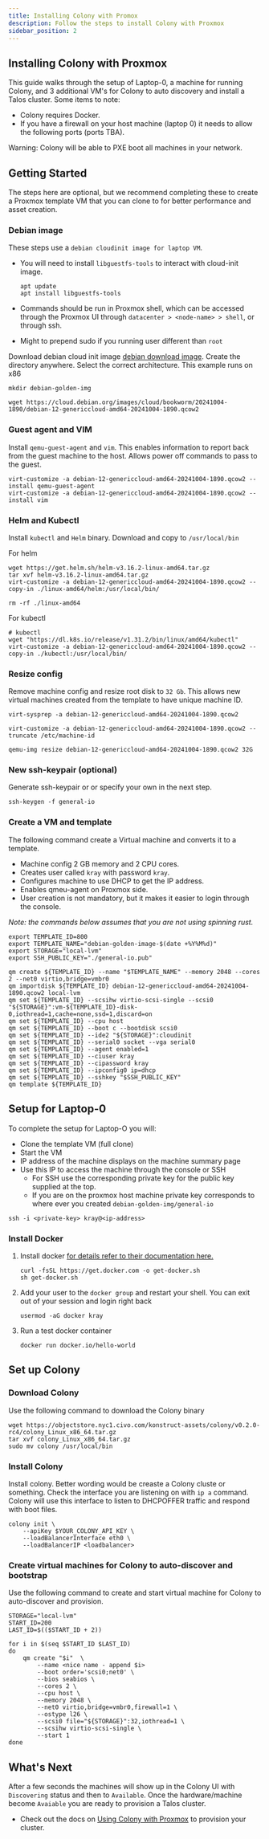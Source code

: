 ```yaml
---
title: Installing Colony with Promox
description: Follow the steps to install Colony with Proxmox
sidebar_position: 2
---
```


## Installing Colony with Proxmox

This guide walks through the setup of Laptop-0, a machine for running Colony, and 3 additional VM's for Colony to auto discovery and install a Talos cluster.  Some items to note:

- Colony requires Docker.
- If you have a firewall on your host machine (laptop 0) it needs to allow the following ports (ports TBA).

Warning: Colony will be able to PXE boot all machines in your network.

## Getting Started

The steps here are optional, but we recommend completing these to create a Proxmox template VM that you can clone to for better performance and asset creation.

### Debian image

These steps use a `debian cloudinit image for laptop VM`.

- You will need to install `libguestfs-tools` to interact with cloud-init image.

    ```shell
    apt update
    apt install libguestfs-tools
    ```

- Commands should be run in Proxmox shell, which can be accessed through the Proxmox UI through `datacenter > <node-name> > shell`, or through ssh.

- Might to prepend sudo if you running user different than `root`

Download debian cloud init image [debian download image](https://cloud.debian.org/images/cloud/). Create the directory anywhere. Select the correct architecture. This example runs on x86

```shell
mkdir debian-golden-img

wget https://cloud.debian.org/images/cloud/bookworm/20241004-1890/debian-12-genericcloud-amd64-20241004-1890.qcow2

```

### Guest agent and VIM

Install `qemu-guest-agent` and `vim`. This enables information to report back from the guest machine to the host. Allows power off commands to pass to the guest.

```shell
virt-customize -a debian-12-genericcloud-amd64-20241004-1890.qcow2 --install qemu-guest-agent
virt-customize -a debian-12-genericcloud-amd64-20241004-1890.qcow2 --install vim
```

### Helm and Kubectl

Install `kubectl` and `Helm` binary. Download and copy to `/usr/local/bin`

For helm

```shell
wget https://get.helm.sh/helm-v3.16.2-linux-amd64.tar.gz
tar xvf helm-v3.16.2-linux-amd64.tar.gz
virt-customize -a debian-12-genericcloud-amd64-20241004-1890.qcow2 --copy-in ./linux-amd64/helm:/usr/local/bin/

rm -rf ./linux-amd64
```

For kubectl

```shell
# kubectl
wget "https://dl.k8s.io/release/v1.31.2/bin/linux/amd64/kubectl"
virt-customize -a debian-12-genericcloud-amd64-20241004-1890.qcow2 --copy-in ./kubectl:/usr/local/bin/
```

### Resize config

Remove machine config and resize root disk to `32 Gb`. This allows new virtual machines created from the template to have unique machine ID.

```shell
virt-sysprep -a debian-12-genericcloud-amd64-20241004-1890.qcow2

virt-customize -a debian-12-genericcloud-amd64-20241004-1890.qcow2 --truncate /etc/machine-id 

qemu-img resize debian-12-genericcloud-amd64-20241004-1890.qcow2 32G
```

### New ssh-keypair (optional)

Generate ssh-keypair or or specify your own in the next step.

```shell
ssh-keygen -f general-io
```

### Create a VM and template

The following command create a Virtual machine and converts it to a template.

- Machine config 2 GB memory and 2 CPU cores.
- Creates user called `kray` with password `kray`.
- Configures machine to use DHCP to get the IP address.
- Enables qmeu-agent on Proxmox side.
- User creation is not mandatory, but it makes it easier to login through the console.

_Note: the commands below assumes that you are not using spinning rust._

```shell
export TEMPLATE_ID=800
export TEMPLATE_NAME="debian-golden-image-$(date +%Y%M%d)"
export STORAGE="local-lvm"
export SSH_PUBLIC_KEY="./general-io.pub"

qm create ${TEMPLATE_ID} --name "$TEMPLATE_NAME" --memory 2048 --cores 2 --net0 virtio,bridge=vmbr0
qm importdisk ${TEMPLATE_ID} debian-12-genericcloud-amd64-20241004-1890.qcow2 local-lvm
qm set ${TEMPLATE_ID} --scsihw virtio-scsi-single --scsi0 "${STORAGE}":vm-${TEMPLATE_ID}-disk-0,iothread=1,cache=none,ssd=1,discard=on
qm set ${TEMPLATE_ID} --cpu host
qm set ${TEMPLATE_ID} --boot c --bootdisk scsi0
qm set ${TEMPLATE_ID} --ide2 "${STORAGE}":cloudinit
qm set ${TEMPLATE_ID} --serial0 socket --vga serial0
qm set ${TEMPLATE_ID} --agent enabled=1
qm set ${TEMPLATE_ID} --ciuser kray
qm set ${TEMPLATE_ID} --cipassword kray
qm set ${TEMPLATE_ID} --ipconfig0 ip=dhcp
qm set ${TEMPLATE_ID} --sshkey "$SSH_PUBLIC_KEY"
qm template ${TEMPLATE_ID}
```

## Setup for Laptop-0

To complete the setup for Laptop-O you will:

- Clone the template VM (full clone)
- Start the VM
- IP address of the machine displays on the machine summary page
- Use this IP to access the machine through the console or SSH
  - For SSH use the corresponding private key for the public key supplied at the top.
  - If you are on the proxmox host machine private key corresponds to where ever you created `debian-golden-img/general-io`

```shell
ssh -i <private-key> kray@<ip-address>
```

### Install Docker

1. Install docker [for details refer to their documentation here.](https://github.com/docker/docker-install)

    ```shell
    curl -fsSL https://get.docker.com -o get-docker.sh
    sh get-docker.sh
    ```

2. Add your user to the `docker group` and restart your shell. You can exit out of your session and login right back

    ```shell
    usermod -aG docker kray
    ```

3. Run a test docker container

    ```shell
    docker run docker.io/hello-world
    ```

## Set up Colony

### Download Colony

Use the following command to download the Colony binary

```shell
wget https://objectstore.nyc1.civo.com/konstruct-assets/colony/v0.2.0-rc4/colony_Linux_x86_64.tar.gz
tar xvf colony_Linux_x86_64.tar.gz
sudo mv colony /usr/local/bin
```

### Install Colony
Install colony. Better wording would be creaste a Colony cluste or something. Check the interface you are listening on with `ip a` command.
Colony will use this interface to listen to DHCPOFFER traffic and respond with boot files.

``` shell
colony init \
    --apiKey $YOUR_COLONY_API_KEY \
    --loadBalancerInterface eth0 \
    --loadBalancerIP <loadbalancer>
```

### Create virtual machines for Colony to auto-discover and bootstrap

Use the following command to create and start virtual machine for Colony to auto-discover and provision.

```shell
STORAGE="local-lvm"
START_ID=200
LAST_ID=$(($START_ID + 2))

for i in $(seq $START_ID $LAST_ID)
do
    qm create "$i"  \
        --name <nice name - append $i>
        --boot order='scsi0;net0' \
        --bios seabios \
        --cores 2 \
        --cpu host \
        --memory 2048 \
        --net0 virtio,bridge=vmbr0,firewall=1 \
        --ostype l26 \
        --scsi0 file="${STORAGE}":32,iothread=1 \
        --scsihw virtio-scsi-single \
        --start 1
done
```

## What's Next

After a few seconds the machines will show up in the Colony UI with `Discovering` status and then to `Available`. Once the hardware/machine become `Avaiable` you are ready to provision a Talos cluster.

- Check out the docs on [Using Colony with Proxmox](./proxmox-usage.md) to provision your cluster.

